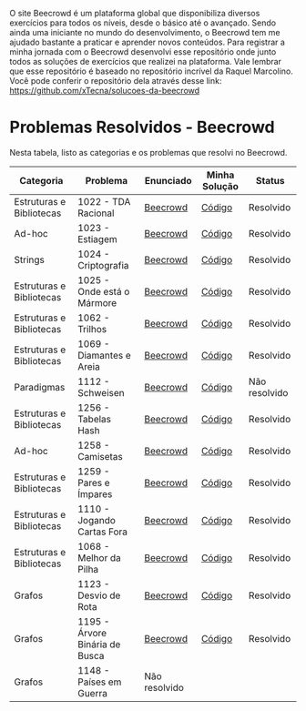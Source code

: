 O site Beecrowd é um plataforma global que disponibiliza diversos exercícios para todos os níveis, desde o básico até o avançado. Sendo ainda uma iniciante no mundo do desenvolvimento, o Beecrowd tem me ajudado bastante a praticar e aprender novos conteúdos. Para registrar a minha jornada com o Beecrowd desenvolvi esse repositório onde junto todos as soluções de exercícios que realizei na plataforma. Vale lembrar que esse repositório é baseado no repositório incrível da Raquel Marcolino. Você pode conferir o repositório dela através desse link: https://github.com/xTecna/solucoes-da-beecrowd

# Problemas Resolvidos - Beecrowd  

Nesta tabela, listo as categorias e os problemas que resolvi no Beecrowd.

| Categoria                | Problema | Enunciado | Minha Solução | Status |
|--------------------------|----------|-----------|---------------|--------|
| Estruturas e Bibliotecas | 1022 - TDA Racional | [Beecrowd](https://www.beecrowd.com.br/judge/pt/problems/view/1022) | [Código](../blob/main/1022-TDA%20Racional.cpp) | Resolvido |
| Ad-hoc                   | 1023 - Estiagem | [Beecrowd](https://www.beecrowd.com.br/judge/pt/problems/view/1023) | [Código](../blob/main/1023-Estiagem.c) | Resolvido |
| Strings                  | 1024 - Criptografia | [Beecrowd](https://www.beecrowd.com.br/judge/pt/problems/view/1024) | [Código](../blob/main/1024-Criptografia) | Resolvido |
| Estruturas e Bibliotecas | 1025 - Onde está o Mármore | [Beecrowd](https://www.beecrowd.com.br/judge/pt/problems/view/1025) | [Código](../blob/main/1025-Onde%20está%20o%20Mármore.cpp) | Resolvido |
| Estruturas e Bibliotecas | 1062 - Trilhos | [Beecrowd](https://www.beecrowd.com.br/judge/pt/problems/view/1062) | [Código](../blob/main/1062-Trilhos.c) | Resolvido |
| Estruturas e Bibliotecas | 1069 - Diamantes e Areia | [Beecrowd](https://www.beecrowd.com.br/judge/pt/problems/view/1069) | [Código](../blob/main/1069.py) | Resolvido |
| Paradigmas               | 1112 - Schweisen | [Beecrowd](https://www.beecrowd.com.br/judge/pt/problems/view/1112) | [Código](../blob/main/1112%20-%20Schweisen.py) | Não resolvido |
| Estruturas e Bibliotecas | 1256 - Tabelas Hash | [Beecrowd](https://www.beecrowd.com.br/judge/pt/problems/view/1256) | [Código](../blob/main/1256_Tabelas_Hash.py) | Resolvido |
| Ad-hoc                   | 1258 - Camisetas | [Beecrowd](https://www.beecrowd.com.br/judge/pt/problems/view/1258) | [Código](../blob/main/1258%20-%20Camisetas.cpp) | Resolvido |
| Estruturas e Bibliotecas | 1259 - Pares e Ímpares | [Beecrowd](https://www.beecrowd.com.br/judge/pt/problems/view/1259) | [Código](../blob/main/1259.cpp) | Resolvido |
| Estruturas e Bibliotecas | 1110 - Jogando Cartas Fora | [Beecrowd](https://www.beecrowd.com.br/judge/pt/problems/view/1110) | [Código](../blob/main/Jogando%20Cartas%20Fora.cpp) | Resolvido |
| Estruturas e Bibliotecas | 1068 - Melhor da Pilha | [Beecrowd](https://www.beecrowd.com.br/judge/pt/problems/view/1068) | [Código](../blob/main/Melhor_da_Pilha.c) | Resolvido |
| Grafos                   | 1123 - Desvio de Rota | [Beecrowd](https://judge.beecrowd.com/pt/problems/view/1123) | [Código](1123.py) | Resolvido |
| Grafos                   | 1195 - Árvore Binária de Busca |  [Beecrowd](https://judge.beecrowd.com/pt/problems/view/1195) | [Código](1195.py) |Resolvido|
| Grafos                   | 1148 - Países em Guerra |  Não resolvido|


